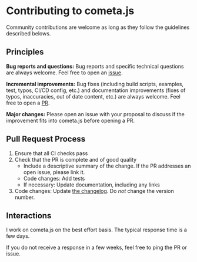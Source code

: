 # Contributing to cometa.js

Community contributions are welcome as long as they follow the guidelines described belows.

## Principles

**Bug reports and questions:** Bug reports and specific technical questions are always welcome. Feel free to open an [issue](https://github.com/Biglup/cometa.js/issues).

**Incremental improvements:** Bug fixes (including build scripts, examples, test, typos, CI/CD config, etc.) and documentation improvements (fixes of typos, inaccuracies, out of date content, etc.) are always welcome. Feel free to open a [PR](https://github.com/Biglup/cometa.js/pulls).

**Major changes:** Please open an issue with your proposal to discuss if the improvement fits into cometa.js before opening a PR.

## Pull Request Process

1. Ensure that all CI checks pass
2. Check that the PR is complete and of good quality
    - Include a descriptive summary of the change. If the PR addresses an open issue, please link it.
    - Code changes: Add tests
    - If necessary: Update documentation, including any links
3. Code changes: Update [the changelog](https://github.com/Biglup/cometa.js/blob/master/CHANGELOG.md). Do *not* change the version number.

## Interactions

I work on cometa.js on the best effort basis. The typical response time is a few days.

If you do not receive a response in a few weeks, feel free to ping the PR or issue.
